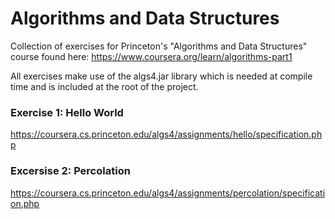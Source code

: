 # Algorithms and Data Structures
Collection of exercises for Princeton's "Algorithms and Data Structures" course found here:
https://www.coursera.org/learn/algorithms-part1

All exercises make use of the algs4.jar library which is needed at compile time and is included at the root of the project.

### Exercise 1: Hello World
https://coursera.cs.princeton.edu/algs4/assignments/hello/specification.php

### Excersise 2: Percolation
https://coursera.cs.princeton.edu/algs4/assignments/percolation/specification.php